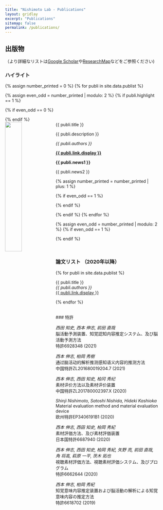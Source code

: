```yaml
---
title: "Nishimoto Lab - Publications"
layout: gridlay
excerpt: "Publications"
sitemap: false
permalink: /publications/
---
```



## 出版物

（より詳細なリストは[Google Scholar](https://scholar.google.ch/citations?user=y1pLEGkAAAAJ)や[ResearchMap](https://researchmap.jp/shinjinishimoto/)などをご参照ください)

### ハイライト

{% assign number_printed = 0 %}
{% for publi in site.data.publist %}

{% assign even_odd = number_printed | modulo: 2 %}
{% if publi.highlight == 1 %}

{% if even_odd == 0 %}
<div class="row">
{% endif %}

<div class="col-sm-6 clearfix">
 <div class="well">
  <pubtit>{{ publi.title }}</pubtit>
  <img src="{{ site.url }}{{ site.baseurl }}/images/pubpic/{{ publi.image }}" class="img-responsive" width="33%" style="float: left" />
  <p>{{ publi.description }}</p>
  <p><em>{{ publi.authors }}</em></p>
  <p><strong><a href="{{ publi.link.url }}">{{ publi.link.display }}</a></strong></p>
  <p class="text-danger"><strong> {{ publi.news1 }}</strong></p>
  <p> {{ publi.news2 }}</p>
 </div>
</div>

{% assign number_printed = number_printed | plus: 1 %}

{% if even_odd == 1 %}
</div>
{% endif %}

{% endif %}
{% endfor %}

{% assign even_odd = number_printed | modulo: 2 %}
{% if even_odd == 1 %}
</div>
{% endif %}

<p> &nbsp; </p>

### 論文リスト （2020年以降）

{% for publi in site.data.publist %}

  {{ publi.title }} <br />
  <em>{{ publi.authors }} </em><br /><a href="{{ publi.link.url }}">{{ publi.link.display }}</a>

{% endfor %}


<br />
### 特許

<em>西田 知史, 西本 伸志, 前田 直哉</em><br />脳活動予測装置、知覚認知内容推定システム、及び脳活動予測方法<br /> 特許6928348 (2021)

<em>西本 伸志, 柏岡 秀樹</em><br />通过脑活动的解析推测感知语义内容的推测方法 <br /> 中国特許ZL201680019204.7 (2021)

<em>西本 伸志, 西田 知史, 柏冈 秀纪</em><br />素材评价方法以及素材评价装置<br /> 中国特許ZL201780002397.X (2020)

<em>Shinji Nishimoto, Satoshi Nishida, Hideki Kashioka</em><br />Material evaluation method and material evaluation device <br /> 欧州特許EP3406191B1 (2020)

<em>西本 伸志, 西田 知史, 柏岡 秀紀</em><br />素材評価方法、及び素材評価装置<br /> 日本国特許6687940 (2020)

<em>西本 伸志, 西田 知史, 柏岡 秀紀, 矢野 亮, 前田 直哉, 角 将高, 萩原 一平, 茨木 拓也</em><br />視聴素材評価方法、視聴素材評価システム、及びプログラム<br /> 特許6662644 (2020)

<em>西本 伸志, 柏岡 秀紀</em><br />知覚意味内容推定装置および脳活動の解析による知覚意味内容の推定方法<br /> 特許6618702 (2019)


